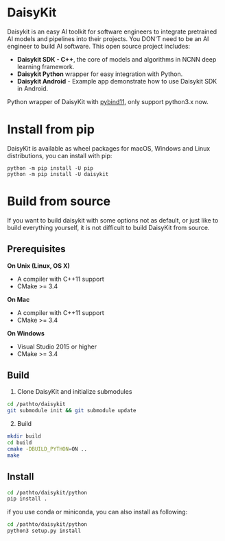 # DaisyKit

Daisykit is an easy AI toolkit for software engineers to integrate pretrained AI models and pipelines into their projects. You DON'T need to be an AI engineer to build AI software. This open source project includes:

- **Daisykit SDK - C++**, the core of models and algorithms in NCNN deep learning framework.
- **Daisykit Python** wrapper for easy integration with Python.
- **Daisykit Android** - Example app demonstrate how to use Daisykit SDK in Android.

Python wrapper of DaisyKit with [pybind11](https://github.com/pybind/pybind11), only support python3.x now.

Install from pip
==================

DaisyKit is available as wheel packages for macOS, Windows and Linux distributions, you can install with pip:

```
python -m pip install -U pip
python -m pip install -U daisykit
```

# Build from source

If you want to build daisykit with some options not as default, or just like to build everything yourself, it is not difficult to build DaisyKit from source.

## Prerequisites

**On Unix (Linux, OS X)**

* A compiler with C++11 support
* CMake >= 3.4

**On Mac**

* A compiler with C++11 support
* CMake >= 3.4

**On Windows**

* Visual Studio 2015 or higher
* CMake >= 3.4

## Build

1. Clone DaisyKit and initialize submodules

```bash
cd /pathto/daisykit
git submodule init && git submodule update
```

2. Build

```bash
mkdir build
cd build
cmake -DBUILD_PYTHON=ON ..
make
```

## Install

```bash
cd /pathto/daisykit/python
pip install .
```

if you use conda or miniconda, you can also install as following:
```bash
cd /pathto/daisykit/python
python3 setup.py install
```
